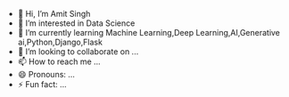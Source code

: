 - 👋 Hi, I’m Amit Singh
- 👀 I’m interested in Data Science
- 🌱 I’m currently learning Machine Learning,Deep Learning,AI,Generative ai,Python,Django,Flask
- 💞️ I’m looking to collaborate on ...
- 📫 How to reach me ...
- 😄 Pronouns: ...
- ⚡ Fun fact: ...

<!---
amitajit311/amitajit311 is a ✨ special ✨ repository because its `README.md` (this file) appears on your GitHub profile.
You can click the Preview link to take a look at your changes.
--->
